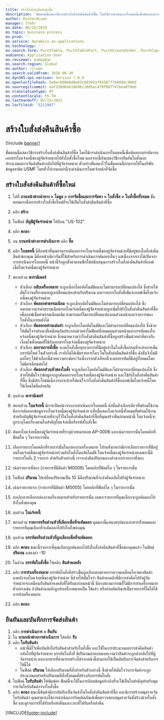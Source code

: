 ```yaml
---
title: สร้างใบสั่งส่งคืนสินค้าซื้อ
description: 'ขั้นตอนนี้แสดงวิธีการสร้างใบสั่งส่งคืนสินค้าที่ซื้อ โดยใช้การดำเนินการใบลดหนี้เพื่อคัดลอกบรรทัดจากเอกสารใบแจ้งหนี้ของผู้จัดจำหน่ายไปยังใบสั่งซื้อใหม่ '
author: RichardLuan
manager: tfehr
ms.date: 06/25/2019
ms.topic: business-process
ms.prod: ''
ms.service: dynamics-ax-applications
ms.technology: ''
ms.search.form: PurchTable, PurchTablePart, PurchCreateOrder, PurchCopying, InventMarking, PurchEditLines
audience: Application User
ms.reviewer: kamaybac
ms.search.region: Global
ms.author: riluan
ms.search.validFrom: 2016-06-30
ms.dyn365.ops.version: Version 7.0.0
ms.openlocfilehash: 5e0ec60068d8e03cb0302af94587f76809dc996d
ms.sourcegitcommit: eaf330dbee1db96c20d5ac479f007747bea079eb
ms.translationtype: HT
ms.contentlocale: th-TH
ms.lasthandoff: 02/15/2021
ms.locfileid: "5211947"
---
```

# <a name="create-a-purchase-return-order"></a>สร้างใบสั่งส่งคืนสินค้าซื้อ

[!include [banner](../../includes/banner.md)]

ขั้นตอนนี้แสดงวิธีการสร้างใบสั่งส่งคืนสินค้าที่ซื้อ โดยใช้การดำเนินการใบลดหนี้เพื่อคัดลอกบรรทัดจากเอกสารใบแจ้งหนี้ของผู้จัดจำหน่ายไปยังใบสั่งซื้อใหม่  นอกจากนี้ยังแสดงวิธีการยืนยันใบสั่งและประมวลผลการจัดส่งสินค้ากลับไปที่ผู้จัดจำหน่าย ตัวอย่างที่แสดงไว้ในขั้นตอนนี้สามารถใช้ในบริษัทข้อมูลสาธิต USMF โดยทั่วไปงานเหล่านี้จะดำเนินการโดยเจ้าหน้าที่จัดซื้อ

## <a name="create-a-new-purchase-return-order"></a>สร้างใบสั่งส่งคืนสินค้าที่ซื้อใหม่
1. ไปที่ **บานหน้าต่างนำทาง > โมดูล > การจัดซื้อและการจัดหา > ใบสั่งซื้อ > ใบสั่งซื้อทั้งหมด** ขั้นตอนแรกคือการสร้างใบสั่งซื้อใหม่ที่จะใช้เป็นใบสั่งส่งคืนสินค้าที่ซื้อ  
2. คลิก **สร้าง**
3. ในฟิลด์ **บัญชีผู้จัดจำหน่าย** ให้ป้อน "US-102".
4. คลิก **ตกลง**
5. บน **บานหน้าต่างการดำเนินการ** คลิก **ซื้อ**
6. คลิก **ใบลดหนี้** นี่คือหน้าที่คุณสามารถคัดลอกจากใบแจ้งหนี้ของผู้จัดจำหน่ายที่มีอยู่ของใบสั่งส่งคืนสินค้าของคุณ  นี่คือหน้าเดียวกันที่ใช้สำหรับการดำเนินการคัดลอกอื่นๆ แต่เนื่องจากเราได้เปิดจากการดำเนินการใบลดหนี้ หน้านี้จึงถูกตั้งค่าคอนฟิกให้สนับสนุนการสร้างใบสั่งส่งคืนสินค้าที่ออฟเซ็ตใบแจ้งหนี้ของผู้จัดจำหน่าย  
7. ขยายส่วน **พารามิเตอร์**
    - ตัวเลือก **กลับเครื่องหมาย** จะถูกเลือกโดยอัตโนมัติแและไม่สามารถเปลี่ยนแปลงได้ ซึ่งช่วยให้มั่นใจว่าเครื่องหมายถูกเปลี่ยนแปลงสำหรับปริมาณ และรายการใบสั่งที่เพิ่มจะออฟเซ็ตใบแจ้งหนี้ของผู้จัดจำหน่าย  
    - ตัวเลือก **คัดลอกค่าธรรมเนียม** จะถูกเลือกอัตโนมัติและไม่สามารถเปลี่ยนแปลงได้ ซึ่งหมายความว่าค่าธรรมเนียมจากใบแจ้งหนี้ของผู้จัดจำหน่ายถูกเพิ่มไปยังใบสั่งส่งคืนสินค้าที่ซื้อเพื่อออฟเซ็ตค่าธรรมเนียมเดิม สามารถแก้ไขการเปลี่ยนแปลงบนส่วนหน้าและรายการของใบสั่งในภายหลังได้  
    - ตัวเลือก **คัดลอกอย่างแม่นยำ** จะถูกเลือกโดยอัตโนมัติและไม่สามารถเปลี่ยนแปลงได้ ซึ่งช่วยให้มั่นใจว่าสำเนาที่เหมือนกันประกอบด้วยค่าในฟิลด์ทั้งหมดบนส่วนหน้าและบรรทัดของใบแจ้งหนี้ของผู้จัดจำหน่าย ซึ่งหมายความว่าใบสั่งส่งคืนสินค้าที่ซื้อถูกสร้างขึ้นด้วยค่าที่ตรงกับเงื่อนไขทั้งหมดที่ใช้กับเอกสารใบแจ้งหนี้ของผู้จัดจำหน่าย 
    - ตัวเลือก **ลบรายการสั่งซื้อ** จะลบใบสั่งซื้อทุกรายการที่มีอยู่แล้วในใบสั่งซื้อก่อนที่จะทำการเพิ่มบรรทัดใหม่ ในตัวอย่างนี้ เรายังไม่ได้เพิ่มรายการใดๆ ในใบสั่งส่งคืนสินค้าที่ซื้อ ดังนั้นจึงไม่มีผลใดๆ ใช้ตัวเลือกนี้ด้วยความระมัดระวังเนื่องจากตัวเลือกนี้จะลบบรรทัดที่มีอยู่ทั้งหมดโดยไม่มีคำเตือนต่อไป  
    * ตัวเลือก **คัดลอกส่วนหัวของใบสั่ง** จะถูกเลือกโดยอัตโนมัติและไม่สามารถเปลี่ยนแปลงได้ ซึ่งช่วยให้มั่นใจว่าข้อมูลจะถูกคัดลอกจากใบแจ้งหนี้ของผู้จัดจำหน่าย และใช้กับใบสั่งส่งคืนสินค้าที่ซื้อ ซึ่งมีประโยชน์เนื่องจากจะช่วยให้แน่ใจว่าใบสั่งส่งคืนสินค้าที่ซื้อออฟเซ็ตใบแจ้งหนี้โดยใช้เงื่อนไขที่คล้ายกัน  
8. ยุบส่วน **พารามิเตอร์**
9. ขยายส่วน **ใบแจ้งหนี้** มีการเปิดหน้าจากการดำเนินการใบลดหนี้ ดังนั้นตัวเลือกเดียวที่พร้อมใช้งานคือการคัดลอกข้อมูลจากใบแจ้งหนี้ของผู้จัดจำหน่าย  แท็บนี้แสดงใบแจ้งหนี้ทั้งหมดที่พร้อมใช้งานสำหรับบัญชีผู้จัดจำหน่ายที่ระบุไว้ในใบสั่งส่งคืนสินค้าที่ซื้อที่คุณสร้างขึ้นก่อนหน้านี้   ใบแจ้งหนี้จะถูกระบุโดยเรียงตามใบสำคัญใบแจ้งหนี้หรือรหัสใบสั่งซื้อ
10. ค้นหาใบแจ้งหนี้ของผู้จัดจำหน่ายที่ระบุด้วยหมายเลข AP-0006 และเน้นรายการนั้นโดยคลิกที่ฟิลด์ใด ๆ ในรายการนั้น
11. เลือกรายการโดยคลิกที่รายการนั้นในกล่องกาเครื่องหมาย โปรดสังเกตว่ามีการเลือกรายการที่มีอยู่บนใบแจ้งหนี้ของผู้จัดจำหน่ายร่วมกับใบสั่งโดยอัตโนมัติ  ใบแจ้งหนี้ของผู้จัดจำหน่ายเฉพาะนี้มีรายการใบสั่ง 2 รายการ สำหรับตัวอย่างนี้ เราจะส่งคืนปริมาณบางส่วนจากรายการที่สอง
12. เน้นรายการที่สอง (รายการที่มีสินค้า M0006) โดยคลิกที่ฟิลด์ใด ๆ ในรายการนั้น
13. ในฟิลด์ **ปริมาณ** ให้เปลี่ยนปริมาณเป็น 10 นี่คือปริมาณที่จะส่งคืนกลับไปยังผู้จัดจำหน่าย 
14. เน้นรายการแรก (รายการที่มีสินค้า M0005) โดยคลิกที่ฟิลด์ใด ๆ ในรายการนั้น
15. ยกเลิกการเลือกกล่องกาเครื่องหมายสำหรับรายการนั้น เฉพาะรายการที่คุณเลือกจะถูกคัดลอกไปยังใบสั่งของคุณ
16. ยุบส่วน **ใบแจ้งหนี้**
17. ขยายส่วน **รายการหรือส่วนหัวที่เลือกเพื่อที่จะคัดลอก** มุมมองนี้แสดงสรุปของเอกสารทั้งหมดและรายการที่คุณเลือกที่จะคัดลอกไปยังใบสั่งของคุณ  
18. ยุบส่วน **บรรทัดหรือส่วนหัวที่ถูกเลือกเพื่อที่จะคัดลอก**
19. คลิก **ตกลง** ขณะนี้รายการที่คุณเลือกถูกคัดลอกไปยังใบสั่งส่งคืนสินค้าที่ซื้อของคุณแล้ว  ในฟิลด์ **ปริมาณ** แสดงค่า -10   
20. ในส่วน **บรรทัดใบสั่งซื้อ** ให้คลิก **สินค้าคงคลัง**
21. คลิก **การทำเครื่องหมาย** บรรทัดใบสั่งที่สร้างขึ้นถูกเลือกตามรายการความเคลื่อนไหวของสินค้าคงคลังจากใบแจ้งหนี้ของผู้จัดจำหน่าย  นี่ช่วยให้มั่นใจว่า สินค้าคงคลังที่มีการส่งคืนไปยังผู้จัดจำหน่ายจะเหมือนกับสินค้าคงคลังที่ได้รับมาก่อนหน้านี้ มีบางสถานการณ์ที่ไม่มีการทำเครื่องหมาย ตัวอย่างเช่น ถ้าสินค้าคงคลังถูกทำเครื่องหมายเป็น ใช้แล้ว หรือถ้าผลิตภัณฑ์เป็นรายการที่ไม่ได้ใช้การทำเครื่องหมาย  

22. คลิก **ตกลง**

## <a name="confirm-and-record-the-shipment-of-goods"></a>ยืนยันและบันทึกการจัดส่งสินค้า
1. คลิก **การดำเนินการ > ยืนยัน**
2. ใน **บานหน้าต่างการดำเนินการ** ให้คลิก **รับ**
3. คลิก **ใบรับสินค้า**
    - หน้านี้มีไว้เพื่อบันทึกใบรับสินค้าสำหรับใบสั่งซื้อ และใช้ในการประมวลผลการส่งคืนสินค้ากลับไปที่ผู้จัดจำหน่าย  บรรทัดใบสั่งที่ มีปริมาณค่าลบหมายความว่าสินค้าจะถูกส่งกลับไปที่ผู้จัดจำหน่าย และเอกสารที่สามารถสร้างได้จากหน้านี้สามารถใช้เป็นบันทึกการจัดส่งสำหรับการใช้นี้ได้   
    - ในฟิลด์ **ปริมาณ** ให้เลือกปริมาณที่สั่งสำหรับตัวอย่างนี้ ซึ่งช่วยให้มั่นใจว่าการจัดส่งจะถูกประมวลผลสำหรับปริมาณที่สั่งทั้งหมดที่สร้างกับบรรทัดใบสั่ง   
4. ในฟิลด์ **ใบรับสินค้า** ให้พิมพ์ค่า ฟิลด์นี้จะใช้ในการป้อนข้อมูลอ้างอิงที่จะใช้เป็นใบสำคัญสำหรับมุดรายวันใบรับสินค้าจากใบสั่งซื้อ  
5. คลิก **ตกลง** ขณะนี้สินค้ามีการบันทึกเป็นจัดส่งในใบสั่งส่งคืนสินค้าที่ซื้อ และมีการสร้างสมุดรายวันใบรับสินค้า  คุณสามารถใช้การดำเนินการรับผลิตภัณฑ์เพื่อตรวจสอบสมุดรายวันที่สร้างด้วยใบสั่งซื้อ และดูรายการที่ได้รับหรือส่งคืนและเวลาที่ได้รับหรือส่งคืน  



[!INCLUDE[footer-include](../../../includes/footer-banner.md)]